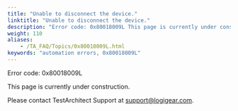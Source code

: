 ```yaml
--- 
title: "Unable to disconnect the device."
linktitle: "Unable to disconnect the device."
description: "Error code: 0x80018009L This page is currently under construction. Please contact TestArchitect Support at support@logigear.com ."
weight: 110
aliases: 
    - /TA_FAQ/Topics/0x80018009L.html
keywords: "automation errors, 0x80018009L"
---
```


Error code: 0x80018009L

This page is currently under construction.

Please contact TestArchitect Support at [support@logigear.com](mailto:support@logigear.com).




